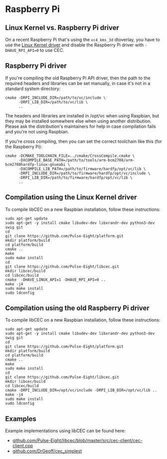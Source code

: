# Raspberry Pi

## Linux Kernel vs. Raspberry Pi driver
On a recent Raspberry Pi that's using the `vc4_kms_3d` dtoverlay, you have to use the [Linux Kernel driver](#compilation-using-the-linux-kernel-driver) and disable the Raspberry Pi driver with `-DHAVE_RPI_API=0` to use CEC.

## Raspberry Pi driver
If you're compiling the old Raspberry Pi API driver, then the path to the required headers and libraries can be set manually, in case it's not in a standard system directory:
```
cmake -DRPI_INCLUDE_DIR=/path/to/vc/include \
      -DRPI_LIB_DIR=/path/to/vc/lib \
      ..
```

The headers and libraries are installed in /opt/vc when using Raspbian, but they may be installed somewhere else when using another distribution. Please ask the distribution's maintainers for help in case compilation fails and you're not using Raspbian.

If you're cross compiling, then you can set the correct toolchain like this (for the Raspberry Pi):
```
cmake -DCMAKE_TOOLCHAIN_FILE=../cmake/CrossCompile.cmake \
      -DXCOMPILE_BASE_PATH=/path/to/tools/arm-bcm2708/arm-bcm2708hardfp-linux-gnueabi \
      -DXCOMPILE_LIB_PATH=/path/to/firmware/hardfp/opt/vc/lib \
      -DRPI_INCLUDE_DIR=/path/to/firmware/hardfp/opt/vc/include \
      -DRPI_LIB_DIR=/path/to/firmware/hardfp/opt/vc/lib \
      ..
```

## Compilation using the Linux Kernel driver
To compile libCEC on a new Raspbian installation, follow these instructions:
```
sudo apt-get update
sudo apt-get -y install cmake libudev-dev libxrandr-dev python3-dev swig git
cd
git clone https://github.com/Pulse-Eight/platform.git
mkdir platform/build
cd platform/build
cmake ..
make
sudo make install
cd
git clone https://github.com/Pulse-Eight/libcec.git
mkdir libcec/build
cd libcec/build
cmake  -DHAVE_LINUX_API=1 -DHAVE_RPI_API=0 ..
make -j4
sudo make install
sudo ldconfig
```

## Compilation using the old Raspberry Pi driver
To compile libCEC on a new Raspbian installation, follow these instructions:
```
sudo apt-get update
sudo apt-get -y install cmake libudev-dev libxrandr-dev python3-dev swig git
cd
git clone https://github.com/Pulse-Eight/platform.git
mkdir platform/build
cd platform/build
cmake ..
make
sudo make install
cd
git clone https://github.com/Pulse-Eight/libcec.git
mkdir libcec/build
cd libcec/build
cmake -DRPI_INCLUDE_DIR=/opt/vc/include -DRPI_LIB_DIR=/opt/vc/lib ..
make -j4
sudo make install
sudo ldconfig
```

## Examples
Example implementations using libCEC can be found here:
* [github.com/Pulse-Eight/libcec/blob/master/src/cec-client/cec-client.cpp](https://github.com/Pulse-Eight/libcec/blob/master/src/cec-client/cec-client.cpp)
* [github.com/DrGeoff/cec_simplest](https://github.com/DrGeoff/cec_simplest)

